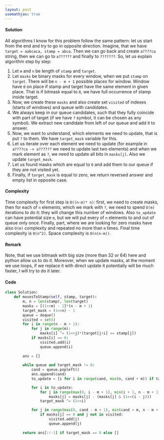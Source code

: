 ```yaml
---
layout: post
usemathjax: true
---
```


#### Solution

All algorithms I know for this problem follow the same pattern: let us start from the end and try to go in opposite direction. Imagine, that we have `target = aabcaca, stamp = abca`. Then we can go back and create `a????ca` string, then we can go to `a??????` and finally to `???????`. So, let us explain algorithm step by step:

1. Let `m` and `n` be length of `stamp` and `target`.
2. Let `masks` be binary masks for every window, when we put `stamp` on `target`. There will be `n - m + 1` possible places for window. Window have `0` on place if stamp and target have the same element in given place. That is if bitmask equal to `0`, we have full occurrence of stamp inside target.
3. Now, we create these `masks` and also create set `visited` of indexes (starts of windows) and queue with candidates.
4. We always keep in our queue candidates, such that they fully coincide with part of target (if we have `?` symbol, it can be chosen as any symbol). We extract new candidate from left of our queue and add it to answer.
5. Now, we want to understand, which elements we need to update, that is put `?` to them. We have `target_mask` variable for this.
6. Let us iterate over each element we need to update (for example in `a????ca -> a??????` we need to update last two elements) and when we mark element as `?`, we need to update all bits in `masks[j]`. Also we update `target_mask`.
7. Let us found masks which are equal to `0` and add them to our queue if they are not visited yet.
8. Finally, if `target_mask` is equal to zero, we return reversed answer and empty list in opposite case. 

#### Complexity
Time complexity for first step is `O((n-m)* n)`: first, we need to create masks, then for each of `n` elements, which we mark with `?`, we need to spend `O(m)` iterations to do it: they will change this number of windows. Also `to_update` can have potential size `m`, but we will put every of `n` elements to and out of queue only once. Finally, part, where we are looking for zero masks have also `O(m)` complexity and repeated no more than `m` times. Final time complexity is `O(n^2)`. Space complexity is `O(n(n-m))`.

#### Remark
Note, that we use bitmask with big size (more than 32 or 64) here and python allow us to do it. Moreover, when we update masks, at the moment we use loops, if we replace it with direct update it potentially will be much faster, I will try to do it later.

#### Code

```python
class Solution:
    def movesToStamp(self, stamp, target):
        m, n = len(stamp), len(target)
        masks = [(1<<m) - 1]*(n - m + 1)
        target_mask = (1<<n) - 1
        queue = deque()
        visited = set()
        for i in range(n - m + 1):
            for j in range(m):
                masks[i] ^= (1<<j)*(target[j+i] == stamp[j])
            if masks[i] == 0:
                visited.add(i)
                queue.append(i)
        
        ans = []
                
        while queue and target_mask != 0:
            cand = queue.popleft()
            ans.append(cand)
            to_update = [i for i in range(cand, min(n, cand + m)) if target_mask & (1<<i)]

            for i in to_update:
                for j in range(max(0, i - m + 1), min(i + 1, n - m + 1)):
                    masks[j] = masks[j] - (masks[j] & (1<<(i - j)))
                target_mask ^= (1<<i)

            for j in range(max(0, cand - m + 1), min(cand + m, n - m + 1)):
                if masks[j] == 0 and j not in visited:
                    visited.add(j)
                    queue.append(j)
        
        return ans[::-1] if target_mask == 0 else []
```
